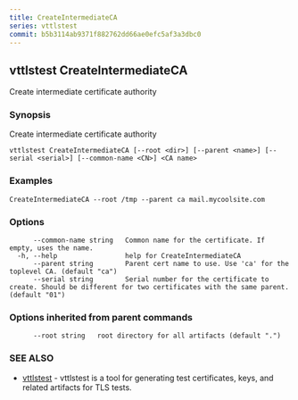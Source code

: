 ```yaml
---
title: CreateIntermediateCA
series: vttlstest
commit: b5b3114ab9371f882762dd66ae0efc5af3a3dbc0
---
```

## vttlstest CreateIntermediateCA

Create intermediate certificate authority

### Synopsis

Create intermediate certificate authority

```
vttlstest CreateIntermediateCA [--root <dir>] [--parent <name>] [--serial <serial>] [--common-name <CN>] <CA name>
```

### Examples

```
CreateIntermediateCA --root /tmp --parent ca mail.mycoolsite.com
```

### Options

```
      --common-name string   Common name for the certificate. If empty, uses the name.
  -h, --help                 help for CreateIntermediateCA
      --parent string        Parent cert name to use. Use 'ca' for the toplevel CA. (default "ca")
      --serial string        Serial number for the certificate to create. Should be different for two certificates with the same parent. (default "01")
```

### Options inherited from parent commands

```
      --root string   root directory for all artifacts (default ".")
```

### SEE ALSO

* [vttlstest](../)	 - vttlstest is a tool for generating test certificates, keys, and related artifacts for TLS tests.

